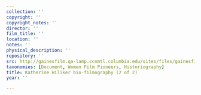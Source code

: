 ```yaml
---
collection: ''
copyright: ''
copyright_notes: ''
director: ''
film_title: ''
location: ''
notes: ''
physical_description: ''
repository: ''
src: http://gainesfilm.qa-lamp.ccnmtl.columbia.edu/sites/files/gainesfilm/images/H_katherine_hilliker_bi_82523-2.jpg
taxonomies: [Document, Women Film Pioneers, Historiography]
title: Katherine Hiliker bio-filmography (2 of 2)
year: ''

---
```

